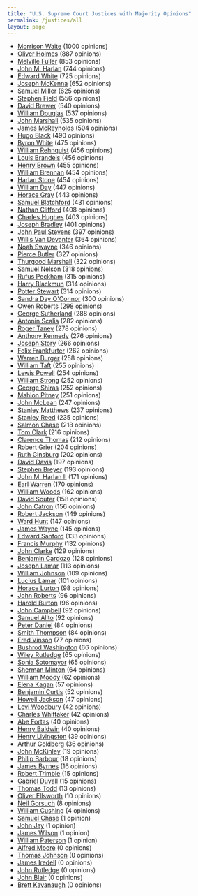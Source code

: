 ```yaml
---
title: "U.S. Supreme Court Justices with Majority Opinions"
permalink: /justices/all
layout: page
---
```


- [Morrison Waite](/justices/all/mrwaite) (1000 opinions)
- [Oliver Holmes](/justices/all/owholmes) (887 opinions)
- [Melville Fuller](/justices/all/mwfuller) (853 opinions)
- [John M. Harlan](/justices/all/jharlan1) (744 opinions)
- [Edward White](/justices/all/edewhite) (725 opinions)
- [Joseph McKenna](/justices/all/jmckenna) (652 opinions)
- [Samuel Miller](/justices/all/sfmiller) (625 opinions)
- [Stephen Field](/justices/all/sjfield) (556 opinions)
- [David Brewer](/justices/all/djbrewer) (540 opinions)
- [William Douglas](/justices/all/wodouglas) (537 opinions)
- [John Marshall](/justices/all/jmarshall) (535 opinions)
- [James McReynolds](/justices/all/jcmcreynolds) (504 opinions)
- [Hugo Black](/justices/all/hlblack) (490 opinions)
- [Byron White](/justices/all/brwhite) (475 opinions)
- [William Rehnquist](/justices/all/whrehnquist) (456 opinions)
- [Louis Brandeis](/justices/all/ldbrandeis) (456 opinions)
- [Henry Brown](/justices/all/hbbrown) (455 opinions)
- [William Brennan](/justices/all/wjbrennan) (454 opinions)
- [Harlan Stone](/justices/all/hfstone) (454 opinions)
- [William Day](/justices/all/wrday) (447 opinions)
- [Horace Gray](/justices/all/hgray) (443 opinions)
- [Samuel Blatchford](/justices/all/sblatchford) (431 opinions)
- [Nathan Clifford](/justices/all/nclifford) (408 opinions)
- [Charles Hughes](/justices/all/cehughes) (403 opinions)
- [Joseph Bradley](/justices/all/jpbradley) (401 opinions)
- [John Paul Stevens](/justices/all/jpstevens) (397 opinions)
- [Willis Van Devanter](/justices/all/wvandevanter) (364 opinions)
- [Noah Swayne](/justices/all/nhswayne) (346 opinions)
- [Pierce Butler](/justices/all/pbutler) (327 opinions)
- [Thurgood Marshall](/justices/all/tmarshall) (322 opinions)
- [Samuel Nelson](/justices/all/snelson) (318 opinions)
- [Rufus Peckham](/justices/all/rwpeckham) (315 opinions)
- [Harry Blackmun](/justices/all/hablackmun) (314 opinions)
- [Potter Stewart](/justices/all/pstewart) (314 opinions)
- [Sandra Day O'Connor](/justices/all/sdoconnor) (300 opinions)
- [Owen Roberts](/justices/all/ojroberts) (298 opinions)
- [George Sutherland](/justices/all/gsutherland) (288 opinions)
- [Antonin Scalia](/justices/all/ascalia) (282 opinions)
- [Roger Taney](/justices/all/rbtaney) (278 opinions)
- [Anthony Kennedy](/justices/all/amkennedy) (276 opinions)
- [Joseph Story](/justices/all/jstory) (266 opinions)
- [Felix Frankfurter](/justices/all/ffrankfurter) (262 opinions)
- [Warren Burger](/justices/all/weburger) (258 opinions)
- [William Taft](/justices/all/whtaft) (255 opinions)
- [Lewis Powell](/justices/all/lfpowell) (254 opinions)
- [William Strong](/justices/all/wstrong) (252 opinions)
- [George Shiras](/justices/all/gshiras) (252 opinions)
- [Mahlon Pitney](/justices/all/mpitney) (251 opinions)
- [John McLean](/justices/all/jmclean) (247 opinions)
- [Stanley Matthews](/justices/all/smatthews) (237 opinions)
- [Stanley Reed](/justices/all/sfreed) (235 opinions)
- [Salmon Chase](/justices/all/spchase) (218 opinions)
- [Tom Clark](/justices/all/tcclark) (216 opinions)
- [Clarence Thomas](/justices/all/cthomas) (212 opinions)
- [Robert Grier](/justices/all/rcgrier) (204 opinions)
- [Ruth Ginsburg](/justices/all/rbginsburg) (202 opinions)
- [David Davis](/justices/all/ddavis) (197 opinions)
- [Stephen Breyer](/justices/all/sgbreyer) (193 opinions)
- [John M. Harlan II](/justices/all/jharlan2) (171 opinions)
- [Earl Warren](/justices/all/ewarren) (170 opinions)
- [William Woods](/justices/all/wbwoods) (162 opinions)
- [David Souter](/justices/all/dhsouter) (158 opinions)
- [John Catron](/justices/all/jcatron) (156 opinions)
- [Robert Jackson](/justices/all/rhjackson) (149 opinions)
- [Ward Hunt](/justices/all/whunt) (147 opinions)
- [James Wayne](/justices/all/jmwayne) (145 opinions)
- [Edward Sanford](/justices/all/etsanford) (133 opinions)
- [Francis Murphy](/justices/all/fmurphy) (132 opinions)
- [John Clarke](/justices/all/jhclarke) (129 opinions)
- [Benjamin Cardozo](/justices/all/bncardozo) (128 opinions)
- [Joseph Lamar](/justices/all/jrlamar) (113 opinions)
- [William Johnson](/justices/all/wjohnson) (109 opinions)
- [Lucius Lamar](/justices/all/lqlamar) (101 opinions)
- [Horace Lurton](/justices/all/hhlurton) (98 opinions)
- [John Roberts](/justices/all/jgroberts) (96 opinions)
- [Harold Burton](/justices/all/hhburton) (96 opinions)
- [John Campbell](/justices/all/jacampbell) (92 opinions)
- [Samuel Alito](/justices/all/saalito) (92 opinions)
- [Peter Daniel](/justices/all/pvdaniel) (84 opinions)
- [Smith Thompson](/justices/all/sthompson) (84 opinions)
- [Fred Vinson](/justices/all/fmvinson) (77 opinions)
- [Bushrod Washington](/justices/all/bwashington) (66 opinions)
- [Wiley Rutledge](/justices/all/wbrutledge) (65 opinions)
- [Sonia Sotomayor](/justices/all/ssotomayor) (65 opinions)
- [Sherman Minton](/justices/all/sminton) (64 opinions)
- [William Moody](/justices/all/whmoody) (62 opinions)
- [Elena Kagan](/justices/all/ekagan) (57 opinions)
- [Benjamin Curtis](/justices/all/brcurtis) (52 opinions)
- [Howell Jackson](/justices/all/hejackson) (47 opinions)
- [Levi Woodbury](/justices/all/lwoodbury) (42 opinions)
- [Charles Whittaker](/justices/all/cewhittaker) (42 opinions)
- [Abe Fortas](/justices/all/afortas) (40 opinions)
- [Henry Baldwin](/justices/all/hbaldwin) (40 opinions)
- [Henry Livingston](/justices/all/hblivingston) (39 opinions)
- [Arthur Goldberg](/justices/all/ajgoldberg) (36 opinions)
- [John McKinley](/justices/all/jmckinley) (19 opinions)
- [Philip Barbour](/justices/all/ppbarbour) (18 opinions)
- [James Byrnes](/justices/all/jfbyrnes) (16 opinions)
- [Robert Trimble](/justices/all/rtrimble) (15 opinions)
- [Gabriel Duvall](/justices/all/gduvall) (15 opinions)
- [Thomas Todd](/justices/all/ttodd) (13 opinions)
- [Oliver Ellsworth](/justices/all/oellsworth) (10 opinions)
- [Neil Gorsuch](/justices/all/nmgorsuch) (8 opinions)
- [William Cushing](/justices/all/wcushing) (4 opinions)
- [Samuel Chase](/justices/all/schase) (1 opinion)
- [John Jay](/justices/all/jjay) (1 opinion)
- [James Wilson](/justices/all/jwilson) (1 opinion)
- [William Paterson](/justices/all/wpaterson) (1 opinion)
- [Alfred Moore](/justices/all/amoore) (0 opinions)
- [Thomas Johnson](/justices/all/tjohnson) (0 opinions)
- [James Iredell](/justices/all/jiredell) (0 opinions)
- [John Rutledge](/justices/all/jrutledge) (0 opinions)
- [John Blair](/justices/all/jblair) (0 opinions)
- [Brett Kavanaugh](/justices/all/bmkavanaugh) (0 opinions)
